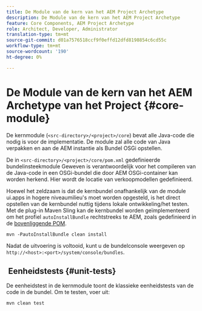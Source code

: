 ```yaml
---
title: De Module van de kern van het AEM Project Archetype
description: De Module van de kern van het AEM Project Archetype
feature: Core Components, AEM Project Archetype
role: Architect, Developer, Administrator
translation-type: tm+mt
source-git-commit: d01a7576518ccf9f0effd12dfd8198854c6cd55c
workflow-type: tm+mt
source-wordcount: '190'
ht-degree: 0%

---
```



# De Module van de kern van het AEM Archetype van het Project {#core-module}

De kernmodule (`<src-directory>/<project>/core`) bevat alle Java-code die nodig is voor de implementatie. De module zal alle code van Java verpakken en aan de AEM instantie als Bundel OSGi opstellen.

De in `<src-directory>/<project>/core/pom.xml` gedefinieerde bundelinsteekmodule Geweven is verantwoordelijk voor het compileren van de Java-code in een OSGi-bundel die door AEM OSGi-container kan worden herkend. Hier wordt de locatie van verkoopmodellen gedefinieerd.

Hoewel het zeldzaam is dat de kernbundel onafhankelijk van de module ui.apps in hogere niveaumilieu&#39;s moet worden opgesteld, is het direct opstellen van de kernbundel nuttig tijdens lokale ontwikkeling/het testen. Met de plug-in Maven Sling kan de kernbundel worden geïmplementeerd om het profiel `autoInstallBundle` rechtstreeks te AEM, zoals gedefinieerd in de [bovenliggende POM](/help/developing/archetype/using.md#parent-pom).

```shell
mvn -PautoInstallBundle clean install
```

Nadat de uitvoering is voltooid, kunt u de bundelconsole weergeven op `http://<host>:<port>/system/console/bundles`.

##  Eenheidstests {#unit-tests}

De eenheidstest in de kernmodule toont de klassieke eenheidstests van de code in de bundel. Om te testen, voer uit:

```shell
mvn clean test
```
